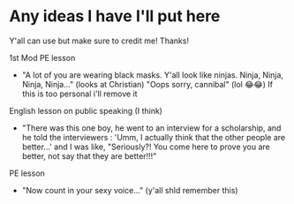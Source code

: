 # Any ideas I have I'll put here

Y'all can use but make sure to credit me! Thanks!

1st Mod PE lesson

* "A lot of you are wearing black masks. Y'all look like ninjas. Ninja, Ninja, Ninja, Ninja..." (looks at Christian) "Oops sorry, cannibal" (lol 😂😂) If this is too personal i'll remove it

English lesson on public speaking (I think)

* "There was this one boy, he went to an interview for a scholarship, and he told the interviewers : 'Umm, I actually think that the other people are better...' and I was like, "Seriously?! You come here to prove you are better, not say that they are better!!!"

PE lesson

* "Now count in your sexy voice..." (y'all shld remember this)
